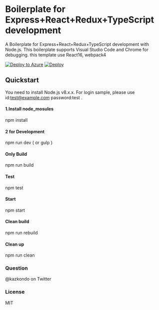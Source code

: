 ﻿# Boilerplate for Express+React+Redux+TypeScript development
A Boilerplate for  Express+React+Redux+TypeScript development with Node.js.
This boilerplate supports Visual Studio Code and Chrome for debugging.
this template use React16, webpack4

[![Deploy to Azure](http://azuredeploy.net/deploybutton.png)](https://azuredeploy.net/)
[![Deploy](https://www.herokucdn.com/deploy/button.svg)](https://heroku.com/deploy)

## Quickstart
You need to install Node.js v8.x.x.
For login sample, please use id:test@example.com password:test .

#### 1.Install node_mosules
npm install

#### 2 for Development
npm run dev ( or gulp )

#### Only Build
npm run build

#### Test
npm test

#### Start
npm start

#### Clean build
npm run rebuild

#### Clean up
npm run clean

### Question
@kazkondo on Twitter

### License
MIT
